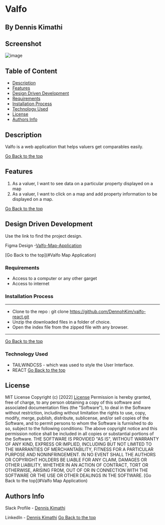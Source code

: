 # Valfo
## By Dennis Kimathi

## Screenshot
 ![image](./assets/images/Login.png)

 ## Table of Content
 - [Description](#description)
 - [Features](#features)
 - [Design Driven Development](#Design-Driven-Development)
 - [Requirements](#requirements)
 - [Installation Process](#installation-Process)
 - [Technology  Used](#technology-Used)
 - [License](#license)
 - [Authors Info](#Authors-Info)


## Description
<p>Valfo is a web application that helps valuers get comparables easily.</p>

[Go Back to the top](#Valfo)
## Features

1. As a valuer, I want to see data on a particular property displayed on a map
2. As a valuer, I want to  click on a map and add property information to be displayed on a map.

[Go Back to the top](#Valfo)

## Design Driven Development

Use the link to find the project design.

Figma Design -[Valfo-Map-Application](https://www.figma.com/file/Aycibqlg8MyOG1jUykOD3l/Valfo?node-id=503%3A50)

[Go Back to the top](#Valfo Map Application)

 ###  Requirements
 * Access to  a computer or any other garget
 * Access to internet

 ### Installation Process
 ****
* Clone to the repo : git clone https://github.com/DennohKim/valfo-react.git
* Unzip the downloaded files in a folder of choice.
* Open the index file from the zipped file with any browser.
 ****
 [Go Back to the top](#Valfo)

### Technology  Used
* TAILWINDCSS - which was used to style the User Interface.
* REACT
[Go Back to the top](#Valfo)

## License
MIT License
Copyright (c) [2022] [License](LICENSE.txt)
Permission is hereby granted, free of charge, to any person obtaining a copy
of this software and associated documentation files (the "Software"), to deal
in the Software without restriction, including without limitation the rights
to use, copy, modify, merge, publish, distribute, sublicense, and/or sell
copies of the Software, and to permit persons to whom the Software is
furnished to do so, subject to the following conditions:
The above copyright notice and this permission notice shall be included in all
copies or substantial portions of the Software.
THE SOFTWARE IS PROVIDED "AS IS", WITHOUT WARRANTY OF ANY KIND, EXPRESS OR
IMPLIED, INCLUDING BUT NOT LIMITED TO THE WARRANTIES OF MERCHANTABILITY,
FITNESS FOR A PARTICULAR PURPOSE AND NONINFRINGEMENT. IN NO EVENT SHALL THE
AUTHORS OR COPYRIGHT HOLDERS BE LIABLE FOR ANY CLAIM, DAMAGES OR OTHER
LIABILITY, WHETHER IN AN ACTION OF CONTRACT, TORT OR OTHERWISE, ARISING FROM,
OUT OF OR IN CONNECTION WITH THE SOFTWARE OR THE USE OR OTHER DEALINGS IN THE
SOFTWARE.
[Go Back to the top](#Valfo Map Application)

## Authors Info
Slack Profile - [Dennis Kimathi](https://app.slack.com/client/T0101L740P4/C010E0J8BRA/user_profile/U03CYMSV3DZ)

LinkedIn - [Dennis Kimathi](https://www.linkedin.com/in/dennis-kimathi-46326711b/)
[Go Back to the top](#Valfo)